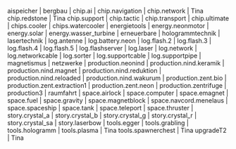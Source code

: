 
aispeicher |
bergbau |
chip.ai |
chip.navigation |
chip.network | Tina
chip.redstone | Tina
chip.support |
chip.tactic |
chip.transport |
chip.ultimate |
chips.cooler |
chips.watercooler |
energietools |
energy.neonmotor |
energy.solar |
energy.wasser_turbine |
erneuerbare |
hologrammtechnik |
lasertechnik |
log.antenne |
log.battery.neon |
log.flash.2 |
log.flash.3 |
log.flash.4 |
log.flash.5 |
log.flashserver |
log.laser |
log.network |
log.networkcable |
log.sorter |
log.supportcable |
log.supportpipe |
magnetismus |
netzwerke |
production.neonind |
production.nind.keramik |
production.nind.magnet |
production.nind.reduktion |
production.nind.reloaded |
production.nind.wakurum |
production.zent.bio |
production.zent.extraction1 |
production.zent.neon |
production.zentrifuge |
production3 |
raumfahrt |
space.airlock |
space.computer |
space.emagnet |
space.fuel |
space.gravity |
space.magnetblock |
space.navcord.menelaus |
space.spaceship |
space.tank |
space.teleport |
space.thruster |
story.crystal_a |
story.crystal_b |
story.crystal_g |
story.crystal_r |
story.crystal_sa |
story.laserbow |
tools.egger |
tools.grabling |
tools.hologramm | 
tools.plasma | Tina
tools.spawnerchest | Tina
upgradeT2 | Tina








